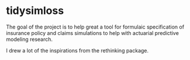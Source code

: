 # tidysimloss
The goal of the project is to help great a tool for formulaic specification of insurance policy 
and claims simulations to help with actuarial predictive modeling research. 

I drew a lot of the inspirations from the rethinking package.
